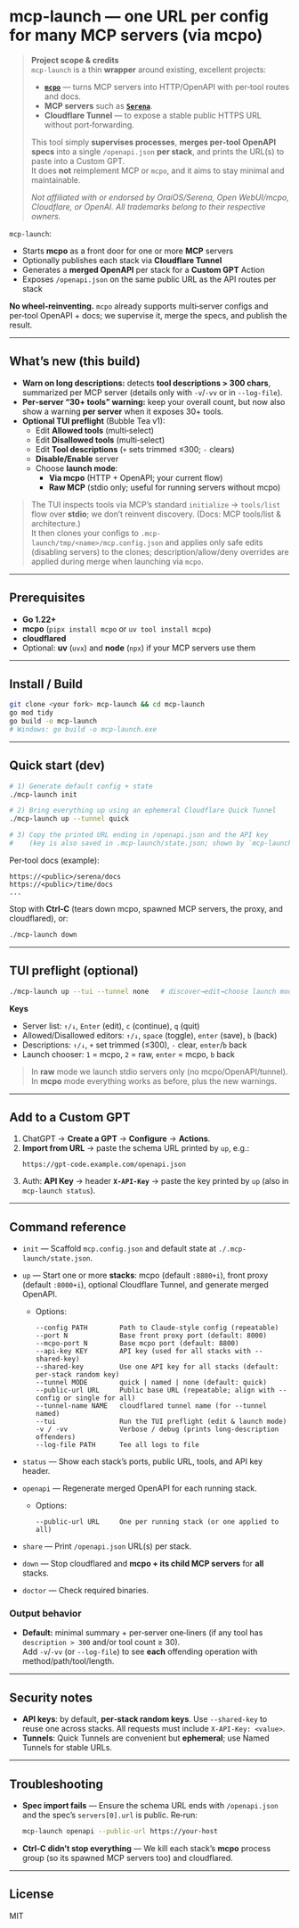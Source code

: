 # mcp-launch — one URL per config for many MCP servers (via **mcpo**)

> **Project scope & credits**  
> `mcp-launch` is a thin **wrapper** around existing, excellent projects:
>
> - **[`mcpo`](https://github.com/open-webui/mcpo)** — turns MCP servers into HTTP/OpenAPI with per‑tool routes and docs.
> - **MCP servers** such as **[`Serena`](https://github.com/oraios/serena)**.
> - **Cloudflare Tunnel** — to expose a stable public HTTPS URL without port‑forwarding.
>
> This tool simply **supervises processes**, **merges per‑tool OpenAPI specs** into a single `/openapi.json` **per stack**, and prints the URL(s) to paste into a Custom GPT.  
> It does **not** reimplement MCP or `mcpo`, and it aims to stay minimal and maintainable.
>
> _Not affiliated with or endorsed by OraiOS/Serena, Open WebUI/mcpo, Cloudflare, or OpenAI. All trademarks belong to their respective owners._

`mcp-launch`:
- Starts **mcpo** as a front door for one or more **MCP** servers
- Optionally publishes each stack via **Cloudflare Tunnel**
- Generates a **merged OpenAPI** per stack for a **Custom GPT** Action
- Exposes `/openapi.json` on the same public URL as the API routes per stack

**No wheel‑reinventing.** `mcpo` already supports multi‑server configs and per‑tool OpenAPI + docs; we supervise it, merge the specs, and publish the result.

---

## What’s new (this build)

- **Warn on long descriptions:** detects **tool descriptions > 300 chars**, summarized per MCP server (details only with `-v`/`-vv` or in `--log-file`).
- **Per‑server “30+ tools” warning:** keep your overall count, but now also show a warning **per server** when it exposes 30+ tools.
- **Optional TUI preflight** (Bubble Tea v1):
  - Edit **Allowed tools** (multi‑select)
  - Edit **Disallowed tools** (multi‑select)
  - Edit **Tool descriptions** (`+` sets trimmed ≤300; `-` clears)
  - **Disable/Enable** server
  - Choose **launch mode**:
    - **Via mcpo** (HTTP + OpenAPI; your current flow)
    - **Raw MCP** (stdio only; useful for running servers without mcpo)

> The TUI inspects tools via MCP’s standard `initialize` → `tools/list` flow over **stdio**; we don’t reinvent discovery. (Docs: MCP tools/list & architecture.)  
> It then clones your configs to `.mcp-launch/tmp/<name>/mcp.config.json` and applies only safe edits (disabling servers) to the clones; description/allow/deny overrides are applied during merge when launching via `mcpo`.  

---

## Prerequisites

- **Go 1.22+**
- **mcpo** (`pipx install mcpo` or `uv tool install mcpo`)
- **cloudflared**
- Optional: **uv** (`uvx`) and **node** (`npx`) if your MCP servers use them

---

## Install / Build

```bash
git clone <your fork> mcp-launch && cd mcp-launch
go mod tidy
go build -o mcp-launch
# Windows: go build -o mcp-launch.exe
```

---

## Quick start (dev)

```bash
# 1) Generate default config + state
./mcp-launch init

# 2) Bring everything up using an ephemeral Cloudflare Quick Tunnel
./mcp-launch up --tunnel quick

# 3) Copy the printed URL ending in /openapi.json and the API key
#    (key is also saved in .mcp-launch/state.json; shown by `mcp-launch status`)
```

Per‑tool docs (example):

```
https://<public>/serena/docs
https://<public>/time/docs
...
```

Stop with **Ctrl‑C** (tears down mcpo, spawned MCP servers, the proxy, and cloudflared), or:

```bash
./mcp-launch down
```

---

## TUI preflight (optional)

```bash
./mcp-launch up --tui --tunnel none   # discover→edit→choose launch mode
```

**Keys**
- Server list: `↑/↓`, `Enter` (edit), `c` (continue), `q` (quit)
- Allowed/Disallowed editors: `↑/↓`, `space` (toggle), `enter` (save), `b` (back)
- Descriptions: `↑/↓`, `+` set trimmed (≤300), `-` clear, `enter`/`b` back
- Launch chooser: `1` = mcpo, `2` = raw, `enter` = mcpo, `b` back

> In **raw** mode we launch stdio servers only (no mcpo/OpenAPI/tunnel).  
> In **mcpo** mode everything works as before, plus the new warnings.

---

## Add to a Custom GPT

1. ChatGPT → **Create a GPT** → **Configure** → **Actions**.
2. **Import from URL** → paste the schema URL printed by `up`, e.g.:
   ```
   https://gpt-code.example.com/openapi.json
   ```
3. Auth: **API Key** → header **`X-API-Key`** → paste the key printed by `up` (also in `mcp-launch status`).

---

## Command reference

- `init` — Scaffold `mcp.config.json` and default state at `./.mcp-launch/state.json`.

- `up` — Start one or more **stacks**: mcpo (default `:8800+i`), front proxy (default `:8000+i`), optional Cloudflare Tunnel, and generate merged OpenAPI.
  - Options:
    ```
    --config PATH        Path to Claude-style config (repeatable)
    --port N             Base front proxy port (default: 8000)
    --mcpo-port N        Base mcpo port (default: 8800)
    --api-key KEY        API key (used for all stacks with --shared-key)
    --shared-key         Use one API key for all stacks (default: per-stack random key)
    --tunnel MODE        quick | named | none (default: quick)
    --public-url URL     Public base URL (repeatable; align with --config or single for all)
    --tunnel-name NAME   cloudflared tunnel name (for --tunnel named)
    --tui                Run the TUI preflight (edit & launch mode)
    -v / -vv             Verbose / debug (prints long-description offenders)
    --log-file PATH      Tee all logs to file
    ```

- `status` — Show each stack’s ports, public URL, tools, and API key header.

- `openapi` — Regenerate merged OpenAPI for each running stack.
  - Options:
    ```
    --public-url URL     One per running stack (or one applied to all)
    ```

- `share` — Print `/openapi.json` URL(s) per stack.

- `down` — Stop cloudflared and **mcpo + its child MCP servers** for **all** stacks.

- `doctor` — Check required binaries.

### Output behavior

- **Default:** minimal summary + per‑server one‑liners (if any tool has `description > 300` and/or tool count ≥ 30).  
  Add `-v`/`-vv` (or `--log-file`) to see **each** offending operation with method/path/tool/length.

---

## Security notes

- **API keys**: by default, **per‑stack random keys**. Use `--shared-key` to reuse one across stacks. All requests must include `X-API-Key: <value>`.
- **Tunnels**: Quick Tunnels are convenient but **ephemeral**; use Named Tunnels for stable URLs.

---

## Troubleshooting

- **Spec import fails** — Ensure the schema URL ends with `/openapi.json` and the spec’s `servers[0].url` is public. Re‑run:
  ```bash
  mcp-launch openapi --public-url https://your-host
  ```
- **Ctrl‑C didn’t stop everything** — We kill each stack’s **mcpo** process group (so its spawned MCP servers too) and cloudflared.

---

## License

MIT
